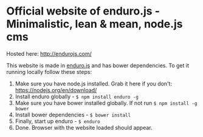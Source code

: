 # Official website of enduro.js - Minimalistic, lean & mean, node.js cms

Hosted here: http://endurojs.com/

This website is made in [enduro.js](https://github.com/kiskadigitalmedia/Enduro) and has bower dependencies. To get it running locally follow these steps:

1. Make sure you have node.js installed. Grab it here if you don't: https://nodejs.org/en/download/
1. Install enduro globally - `$ npm install enduro -g`
1. Make sure you have bower installed globally. If not run `$ npm install -g bower`
1. Install bower dependencies - `$ bower install`
1. Finally, start up enduro - `$ enduro`
1. Done. Browser with the website loaded should appear.